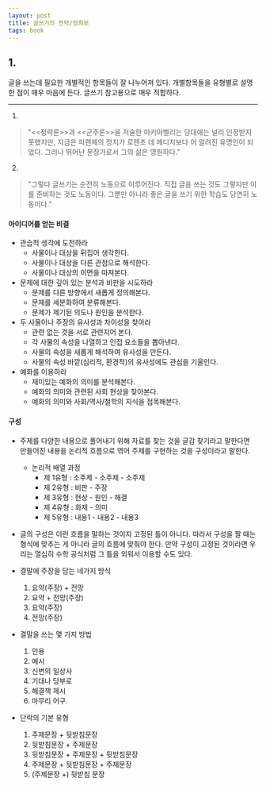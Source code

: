 ```yaml
---
layout: post
title: 글쓰기의 전략/정희모
tags: book
---
```


## 1.
글을 쓰는데 필요한 개별적인 항목들이 잘 나누어져 있다. 개별항목들을 유형별로 설명한 점이 매우 마음에 든다. 글쓰기 참고용으로 매우 적합하다.

- - - 

1. 
> "<<정략론>>과 <<군주론>>을 저술한 마키아벨리는 당대에는 널리 인정받지 못했지만, 지금은 피렌체의 정치가 로렌초 데 메디치보다 어 알려진 유명인이 되었다. 그러나 뛰어난 문장가로서 그의 삶은 영원하다."
 
2. 
> "그렇다 글쓰기는 순전히 노동으로 이루어진다. 직접 글을 쓰는 것도 그렇지만 이를 준비하는 것도 노동이다. 그뿐만 아니라 좋은 글을 쓰기 위한 학습도 당연히 노동이다."
 

#### 아이디어를 얻는 비결
* 관습적 생각에 도전하라
    - 사물이나 대상을 뒤집어 생각한다.
    - 사물이나 대상을 다른 관점으로 해석한다.
    - 사물이나 대상의 이면을 따져본다.
* 문제에 대한 깊이 있는 분석과 비판을 시도하라
    - 문제를 다른 방향에서 새롭게 정의해본다.
    - 문제를 세분화하여 분류해본다.
    - 문제가 제기된 의도나 원인을 분석한다.
* 두 사물이나 주장의 유사성과 차이성을 찾아라
    - 관련 없는 것을 서로 관련지어 본다.
    - 각 사물의 속성을 나열하고 인접 요소들을 뽑아낸다.
    - 사물의 속성을 새롭게 해석하여 유사성을 만든다.
    - 사물의 속성 바깥(심리적, 환경적)의 유사성에도 관심을 기울인다.
* 예화를 이용하라
    - 재미있는 예화의 의미를 분석해본다.
    - 예화의 의미와 관련된 사회 현상을 찾아본다.
    - 예화의 의미와 사회/역사/철학의 지식을 접목해본다. 
    
#### 구성
* 주제를 다양한 내용으로 풀어내기 위해 자료를 찾는 것을 글감 찾기라고 말한다면 만들어진 내용을 논리적 흐름으로 엮어 주제를 구현하는 것을 구성이라고 말한다.
    - 논리적 배열 과정
        - 제 1유형 : 소주제 - 소주제 - 소주제
        - 제 2유형 : 비판 - 주장
        - 제 3유형 : 현상 - 원인 - 해결
        - 제 4유형 : 화제 - 의미
        - 제 5유형 : 내용1 - 내용2 - 내용3 

* 글의 구성은 이런 흐름을 말하는 것이지 고정된 틀이 아니다. 따라서 구성을 짤 때는 형식에 맞추는 게 아니라 글의 흐름에 맞춰야 한다. 만약 구성이 고정된 것이라면 우리는 열심히 수학 공식처럼 그 틀을 외워서 이용할 수도 있다.

* 결말에 주장을 담는 네가지 방식
    1. 요약(주장) + 전망
    2. 요약 + 전망(주장)
    3. 요약(주장)
    4. 전망(주장) 

* 결말을 쓰는 몇 가지 방법
    1. 인용
    2. 예시
    3. 신변의 일상사
    4. 기대나 당부로
    5. 해결책 제시
    6. 마무리 어구. 

* 단락의 기본 유형
    1. 주제문장 + 뒷받침문장
    2. 뒷받침문장 + 주제문장
    3. 뒷받침문장 + 주제문장 + 뒷받침문장
    4. 주제문장 + 뒷받침문장 + 주제문장
    5. (주제문장 +) 뒷받침 문장